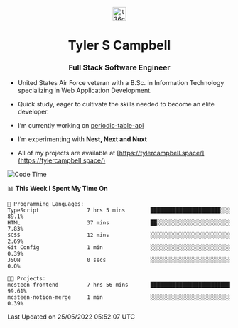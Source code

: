 <p align="center">
<a href="https://www.linkedin.com/in/t36campbell" target="blank"><img align="center" src="https://ik.imagekit.io/t36campbell/Portfolio/linkedin.png.original_m8bbGgPh6.png" alt="t36campbell" height="30" width="30" /></a>
</p>
<h1 align="center">Tyler S Campbell</h1>
<h3 align="center">Full Stack Software Engineer</h3>

* United States Air Force veteran with a B.Sc. in Information Technology specializing in Web Application Development. 

* Quick study, eager to cultivate the skills needed to become an elite developer.

* I’m currently working on [periodic-table-api](https://github.com/t36campbell/periodic-table-api)

* I’m experimenting with **Nest, Next and Nuxt**

* All of my projects are available at [https://tylercampbell.space/](https://tylercampbell.space/)

<!--START_SECTION:waka-->
![Code Time](http://img.shields.io/badge/Code%20Time-1%2C635%20hrs%2058%20mins-blue)

📊 **This Week I Spent My Time On** 

```text
💬 Programming Languages: 
TypeScript               7 hrs 5 mins        ██████████████████████░░░   89.1% 
HTML                     37 mins             ██░░░░░░░░░░░░░░░░░░░░░░░   7.83% 
SCSS                     12 mins             ░░░░░░░░░░░░░░░░░░░░░░░░░   2.69% 
Git Config               1 min               ░░░░░░░░░░░░░░░░░░░░░░░░░   0.39% 
JSON                     0 secs              ░░░░░░░░░░░░░░░░░░░░░░░░░   0.0%

🐱‍💻 Projects: 
mcsteen-frontend         7 hrs 56 mins       █████████████████████████   99.61% 
mcsteen-notion-merge     1 min               ░░░░░░░░░░░░░░░░░░░░░░░░░   0.39%

```


 Last Updated on 25/05/2022 05:52:07 UTC
<!--END_SECTION:waka-->
